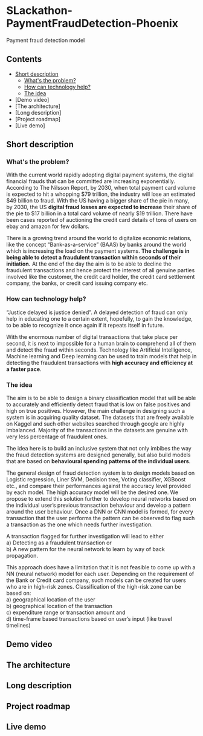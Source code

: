 # SLackathon-PaymentFraudDetection-Phoenix
Payment fraud detection model 

## Contents

- [Short description](#short-description)
  - [What's the problem?](#whats-the-problem)
  - [How can technology help?](#how-can-technology-help)
  - [The idea](#the-idea)
 - [Demo video]
 - [The architecture]
 - [Long description]
 - [Project roadmap]
 - [Live demo]

## Short description

### What's the problem?

With the current world rapidly adopting digital payment systems, the digital financial frauds that can be committed are increasing exponentially. According to The Nilsson Report, by 2030, when total payment card volume is expected to hit a whopping $79 trillion, the industry will lose an estimated $49 billion to fraud. With the US having a bigger share of the pie in many, by 2030, the US <b>digital fraud losses are expected to increase</b> their share of the pie to $17 billion in a total card volume of nearly $19 trillion. There have been cases reported of auctioning the credit card details of tons of users on ebay and amazon for few dollars.

There is a growing trend around the world to digitalize economic relations, like the concept “Bank-as-a-service” (BAAS) by banks around the world which is increasing the load on the payment systems. <b>The challenge is in being able to detect a fraudulent transaction within seconds of their initiation.</b> At the end of the day the aim is to be able to decline the fraudulent transactions and hence protect the interest of all genuine parties involved like the customer, the credit card holder, the credit card settlement company, the banks, or credit card issuing company etc. 

### How can technology help?
“Justice delayed is justice denied”. A delayed detection of fraud can only help in educating one to a certain extent, hopefully, to gain the knowledge, to be able to recognize it once again if it repeats itself in future. 

With the enormous number of digital transactions that take place per second, it is next to impossible for a human brain to comprehend all of them and detect the fraud within seconds. Technology like Artificial Intelligence, Machine learning and Deep learning can be used to train models that help in detecting the fraudulent transactions with <b> high accuracy and efficiency at a faster pace</b>.

### The idea

The aim is to be able to design a binary classification model that will be able to accurately and efficiently detect fraud that is low on false positives and high on true positives. However, the main challenge in designing such a system is in acquiring quality dataset. The datasets that are freely available on Kaggel and such other websites searched through google are highly imbalanced. Majority of the transactions in the datasets are genuine with very less percentage of fraudulent ones. 

The idea here is to build an inclusive system that not only imbibes the way the fraud detection systems are designed generally, but also build models that are based on <b>behavioural spending patterns of the individual users</b>.

The general design of fraud detection system is to design models based on Logistic regression, Liner SVM, Decision tree, Voting classifier, XGBoost etc., and compare their performances against the accuracy level provided by each model. The high accuracy model will be the desired one. 
We propose to extend this solution further to develop neural networks based on the individual user’s previous transaction behaviour and develop a pattern around the user behaviour. Once a DNN or CNN model is formed, for every transaction that the user performs the pattern can be observed to flag such a transaction as the one which needs further investigation. 

A transaction flagged for further investigation will lead to either <br>
a)	Detecting as a fraudulent transaction or <br>
b)	A new pattern for the neural network to learn by way of back propagation. <br>

This approach does have a limitation that it is not feasible to come up with a NN (neural network) model for each user. Depending on the requirement of the Bank or Credit card company, such models can be created for users who are in high-risk zones. Classification of the high-risk zone can be based on: <br>
a)	geographical location of the user <br>
b)	geographical location of the transaction <br>
c)	expenditure range or transaction amount and <br>
d)	time-frame based transactions based on user’s input (like travel timelines) <br>


## Demo video


## The architecture

## Long description

## Project roadmap

## Live demo
